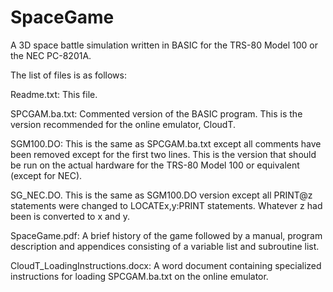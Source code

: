 # SpaceGame
A 3D space battle simulation written in BASIC for the TRS-80 Model 100 or the NEC PC-8201A.

The list of files is as follows:

Readme.txt:  This file.

SPCGAM.ba.txt:   Commented version of the BASIC program.   This is the version recommended for the online emulator, CloudT.

SGM100.DO:  This is the same as SPCGAM.ba.txt except all comments have been removed except for the first two lines.   This is the version that should be run on the actual hardware for the TRS-80 Model 100 or equivalent (except for NEC).

SG_NEC.DO.  This is the same as SGM100.DO version except all PRINT@z statements were changed to LOCATEx,y:PRINT statements.  Whatever z had been is converted to x and y.

SpaceGame.pdf:  A brief history of the game followed by a manual, program description and appendices consisting of a variable list and subroutine list.

CloudT_LoadingInstructions.docx: A word document containing specialized instructions for loading SPCGAM.ba.txt on the online emulator.
